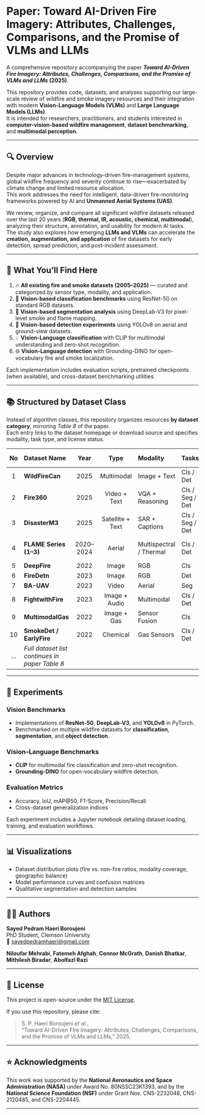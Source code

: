 # **Paper:** Toward AI-Driven Fire Imagery: Attributes, Challenges, Comparisons, and the Promise of VLMs and LLMs  

A comprehensive repository accompanying the paper **_Toward AI-Driven Fire Imagery: Attributes, Challenges, Comparisons, and the Promise of VLMs and LLMs_ (2025)**.  

This repository provides code, datasets, and analyses supporting our large-scale review of wildfire and smoke imagery resources and their integration with modern **Vision-Language Models (VLMs)** and **Large Language Models (LLMs)**.  
It is intended for researchers, practitioners, and students interested in **computer-vision-based wildfire management**, **dataset benchmarking**, and **multimodal perception**.

---

## 🔍 Overview  

Despite major advances in technology-driven fire-management systems, global wildfire frequency and severity continue to rise—exacerbated by climate change and limited resource allocation.  
This work addresses the need for intelligent, data-driven fire-monitoring frameworks powered by AI and **Unmanned Aerial Systems (UAS)**.  

We review, organize, and compare all significant wildfire datasets released over the last 20 years (**RGB, thermal, IR, acoustic, chemical, multimodal**), analyzing their structure, annotation, and usability for modern AI tasks.  
The study also explores how emerging **LLMs and VLMs** can accelerate the **creation, augmentation, and application** of fire datasets for early detection, spread prediction, and post-incident assessment.

---

## 📌 What You’ll Find Here  

1. 🔥 **All existing fire and smoke datasets (2005–2025)** — curated and categorized by sensor type, modality, and application.  
2. 🧠 **Vision-based classification benchmarks** using ResNet-50 on standard RGB datasets.  
3. 🧩 **Vision-based segmentation analysis** using DeepLab-V3 for pixel-level smoke and flame mapping.  
4. 🎯 **Vision-based detection experiments** using YOLOv8 on aerial and ground-view datasets.  
5. 💡 **Vision-Language classification** with CLIP for multimodal understanding and zero-shot recognition.  
6. 🌐 **Vision-Language detection** with Grounding-DINO for open-vocabulary fire and smoke localization.  

Each implementation includes evaluation scripts, pretrained checkpoints (when available), and cross-dataset benchmarking utilities.

---

## 📚 Structured by Dataset Class  

Instead of algorithm classes, this repository organizes resources **by dataset category**, mirroring *Table 8* of the paper.  
Each entry links to the dataset homepage or download source and specifies modality, task type, and license status.  

| No | Dataset Name | Year | Type | Modality | Tasks | Download Link |
|:--:|:--------------|:----:|:----:|:----------|:------|:--------------|
| 1 | **WildFireCan** | 2025 | Multimodal | Image + Text | Cls / Det | [Download](https://github.com/Multimodal-Social-Media-Data-Analysis/WildfireCanMMD-Multimedia-Classification-on-user-generated-content-During-Wildfires-in-Canada) |
| 2 | **Fire360** | 2025 | Video + Text | VQA + Reasoning | Cls / Seg / Det | [Download](https://uofi.app.box.com/v/fire360dataset) |
| 3 | **DisasterM3** | 2025 | Satellite + Text | SAR + Captions | Cls / Seg / Det | [Download](https://data.mendeley.com/datasets/zkwgkjkjn9/2) |
| 4 | **FLAME Series (1–3)** | 2020–2024 | Aerial | Multispectral / Thermal | Cls / Det | Available upon request |
| 5 | **DeepFire** | 2022 | Image | RGB | Cls | [Download](https://data.mendeley.com/datasets/6x4cgwhd7z/1) |
| 6 | **FireDetn** | 2023 | Image | RGB | Det | N/A |
| 7 | **BA-UAV** | 2023 | Video | Aerial | Seg | N/A |
| 8 | **FightwithFire** | 2023 | Image + Audio | Multimodal | Cls / Det | N/A |
| 9 | **MultimodalGas** | 2022 | Image + Gas | Sensor Fusion | Cls | N/A |
| 10 | **SmokeDet / EarlyFire** | 2022 | Chemical | Gas Sensors | Cls / Det | N/A |
| ... | *Full dataset list continues in paper Table 8* |  |  |  |  |  |

---

## 🧪 Experiments  

### Vision Benchmarks  
- Implementations of **ResNet-50**, **DeepLab-V3**, and **YOLOv8** in PyTorch.  
- Benchmarked on multiple wildfire datasets for **classification**, **segmentation**, and **object detection**.  

### Vision–Language Benchmarks  
- **CLIP** for multimodal fire classification and zero-shot recognition.  
- **Grounding-DINO** for open-vocabulary wildfire detection.  

### Evaluation Metrics  
- Accuracy, IoU, mAP@50, F1-Score, Precision/Recall  
- Cross-dataset generalization indices  

Each experiment includes a Jupyter notebook detailing dataset loading, training, and evaluation workflows.

---

## 📊 Visualizations  

- Dataset distribution plots (fire vs. non-fire ratios, modality coverage, geographic balance)  
- Model performance curves and confusion matrices  
- Qualitative segmentation and detection samples  

---

## 🧑‍💻 Authors  

**Sayed Pedram Haeri Boroujeni**  
PhD Student, Clemson University  
📧 [sayedpedramhaeri@gmail.com](mailto:sayedpedramhaeri@gmail.com)  

**Niloufar Mehrabi**, **Fatemeh Afghah**, **Connor McGrath**, **Danish Bhatkar**, **Mithilesh Biradar**, **Abolfazl Razi**  

---

## 📄 License  

This project is open-source under the [MIT License](LICENSE).  

If you use this repository, please cite:  

> S. P. Haeri Boroujeni *et al.*,  
> “Toward AI-Driven Fire Imagery: Attributes, Challenges, Comparisons, and the Promise of VLMs and LLMs,” 2025.  

---

## ⭐ Acknowledgments  

This work was supported by the **National Aeronautics and Space Administration (NASA)** under Award No. 80NSSC23K1393, and by the **National Science Foundation (NSF)** under Grant Nos. CNS-2232048, CNS-2120485, and CNS-2204445.  

---
